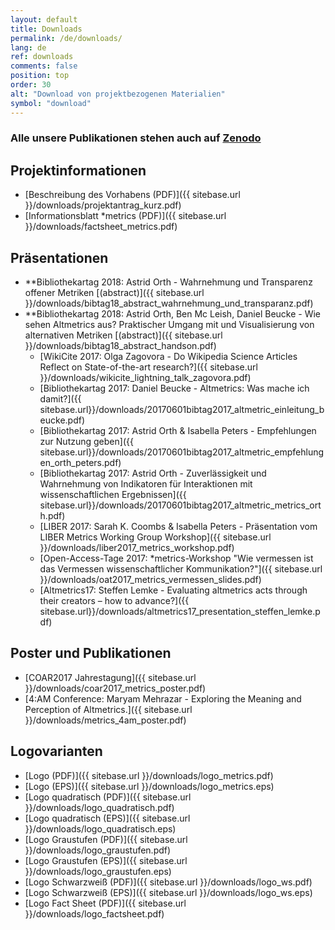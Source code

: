 ```yaml
---
layout: default
title: Downloads
permalink: /de/downloads/
lang: de
ref: downloads
comments: false
position: top
order: 30
alt: "Download von projektbezogenen Materialien"
symbol: "download"
---
```

<!-- Start editing content here -->
### Alle unsere Publikationen stehen auch auf [Zenodo](https://zenodo.org/communities/metrics-project?page=1&size=20)  
## Projektinformationen
  * [Beschreibung des Vorhabens (PDF)]({{ sitebase.url }}/downloads/projektantrag_kurz.pdf)   
  * [Informationsblatt \*metrics (PDF)]({{ sitebase.url }}/downloads/factsheet_metrics.pdf)  

## Präsentationen  
* **Bibliothekartag 2018: Astrid Orth - Wahrnehmung und Transparenz offener Metriken [(abstract)]({{ sitebase.url }}/downloads/bibtag18_abstract_wahrnehmung_und_transparanz.pdf)  
* **Bibliothekartag 2018: Astrid Orth, Ben Mc Leish, Daniel Beucke - Wie sehen Altmetrics aus? Praktischer Umgang mit und Visualisierung von alternativen Metriken [(abstract)]({{ sitebase.url }}/downloads/bibtag18_abstract_handson.pdf)  
  * [WikiCite 2017: Olga Zagovora - Do Wikipedia Science Articles Reflect on State-of-the-art research?]({{ sitebase.url }}/downloads/wikicite_lightning_talk_zagovora.pdf)   
  * [Bibliothekartag 2017: Daniel Beucke - Altmetrics: Was mache ich damit?]({{ sitebase.url}}/downloads/20170601bibtag2017_altmetric_einleitung_beucke.pdf)  
  * [Bibliothekartag 2017: Astrid Orth & Isabella Peters - Empfehlungen zur Nutzung geben]({{ sitebase.url}}/downloads/20170601bibtag2017_altmetric_empfehlungen_orth_peters.pdf)  
  * [Bibliothekartag 2017: Astrid Orth - Zuverlässigkeit und Wahrnehmung von Indikatoren für Interaktionen mit wissenschaftlichen Ergebnissen]({{ sitebase.url}}/downloads/20170601bibtag2017_altmetric_metrics_orth.pdf)  
  * [LIBER 2017: Sarah K. Coombs & Isabella Peters - Präsentation vom LIBER Metrics Working Group Workshop]({{ sitebase.url }}/downloads/liber2017_metrics_workshop.pdf)  
  * [Open-Access-Tage 2017: \*metrics-Workshop "Wie vermessen ist das Vermessen wissenschaftlicher Kommunikation?"]({{ sitebase.url }}/downloads/oat2017_metrics_vermessen_slides.pdf)
  * [Altmetrics17: Steffen Lemke - Evaluating altmetrics acts through their creators – how to advance?]({{ sitebase.url}}/downloads/altmetrics17_presentation_steffen_lemke.pdf)  


## Poster und Publikationen
  * [COAR2017 Jahrestagung]({{ sitebase.url }}/downloads/coar2017_metrics_poster.pdf)  
  * [4:AM Conference:  Maryam Mehrazar - Exploring the Meaning and Perception of Altmetrics.]({{ sitebase.url }}/downloads/metrics_4am_poster.pdf)

## Logovarianten
  * [Logo (PDF)]({{ sitebase.url }}/downloads/logo_metrics.pdf)
  * [Logo (EPS)]({{ sitebase.url }}/downloads/logo_metrics.eps)
  * [Logo quadratisch (PDF)]({{ sitebase.url }}/downloads/logo_quadratisch.pdf)
  * [Logo quadratisch (EPS)]({{ sitebase.url }}/downloads/logo_quadratisch.eps)
  * [Logo Graustufen (PDF)]({{ sitebase.url }}/downloads/logo_graustufen.pdf)
  * [Logo Graustufen (EPS)]({{ sitebase.url }}/downloads/logo_graustufen.eps)  
  * [Logo Schwarzweiß (PDF)]({{ sitebase.url }}/downloads/logo_ws.pdf)  
  * [Logo Schwarzweiß (EPS)]({{ sitebase.url }}/downloads/logo_ws.eps)  
  * [Logo Fact Sheet (PDF)]({{ sitebase.url }}/downloads/logo_factsheet.pdf)   
